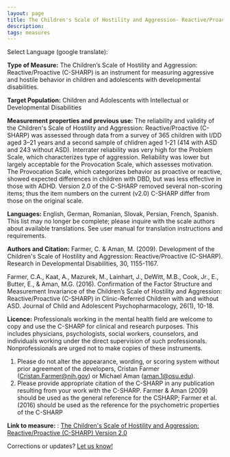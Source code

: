 ```yaml
---
layout: page  
title: The Children's Scale of Hostility and Aggression- Reactive/Proactive (C-SHARP) V2.0
description:
tags: measures
---
```


Select Language (google translate):  

<div id="google_translate_element"></div><script type="text/javascript">
function googleTranslateElementInit() {
  new google.translate.TranslateElement({pageLanguage: 'en', layout: google.translate.TranslateElement.InlineLayout.SIMPLE, gaTrack: true, gaId: 'UA-64320648-1'}, 'google_translate_element');
}
</script><script type="text/javascript" src="//translate.google.com/translate_a/element.js?cb=googleTranslateElementInit"></script>  

**Type of Measure:** The Children’s Scale of Hostility and Aggression: Reactive/Proactive (C-SHARP) is an instrument for measuring aggressive and hostile behavior in children and adolescents with developmental disabilities.

**Target Population:** Children and Adolescents with Intellectual or Developmental Disabilities

**Measurement properties and previous use:** The reliability and validity of the Children's Scale of Hostility and Aggression: Reactive/Proactive (C-SHARP) was assessed through data from a survey of 365 children with I/DD aged 3–21 years and a second sample of chlidren aged 1-21 (414 with ASD and 243 without ASD). Interrater reliability was very high for the Problem Scale, which characterizes type of aggression. Reliability was lower but largely acceptable for the Provocation Scale, which assesses motivation. The Provocation Scale, which categorizes behavior as proactive or reactive, showed expected differences in children with DBD, but was less effective in those with ADHD. Version 2.0 of the C-SHARP removed several non-scoring items; thus the item numbers on the current (v2.0) C-SHARP differ from those on the original scale.

**Languages:** English, German, Romanian, Slovak, Persian, French, Spanish. This list may no longer be complete; please inquire with the scale authors about available translations. See user manual for translation instructions and requirements.

**Authors and Citation:**  Farmer, C. & Aman, M. (2009). Development of the Children's Scale of Hostility and Aggression: Reactive/Proactive (C-SHARP). Research in Developmental Disabilities, 30, 1155-1167.

Farmer, C.A., Kaat, A., Mazurek, M., Lainhart, J., DeWitt, M.B., Cook, Jr., E., Butter, E., & Aman, M.G. (2016). Confirmation of the Factor Structure and Measurement Invariance of the Children’s Scale of Hostility and Aggression: Reactive/Proactive (C-SHARP) in Clinic-Referred Children with and without ASD. Journal of Child and Adolescent Psychopharmacology, 26(1), 10-18. 

**Licence:** Professionals working in the mental health field are welcome to copy and use the C-SHARP for clinical and research purposes. This includes physicians, psychologists, social workers, counselors, and individuals working under the direct supervision of such professionals. Nonprofessionals are urged not to make copies of these instruments.   
   
1. Please do not alter the appearance, wording, or scoring system without prior agreement of the developers, Cristan Farmer (Cristan.Farmer@nih.gov) or Michael Aman (aman.1@osu.edu).    
2. Please provide appropriate citation of the C-SHARP in any publication resulting from your work with the C-SHARP. Farmer &
Aman (2009) should be used as the general reference for the CSHARP; Farmer et al. (2016) should be used as the reference for the
psychometric properties of the C-SHARP

**Link to measure:** : [The Children's Scale of Hostility and Aggression: Reactive/Proactive (C-SHARP) Version 2.0](https://raw.githubusercontent.com/mjmaenner/disabilitymeasures/gh-pages/c-sharp/CSHARP_V2_User_Packet_Jan2016.pdf)

Corrections or updates? [Let us know!](http://disabilitymeasures.org/contact)
